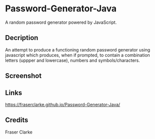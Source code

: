 # Password-Generator-Java
A random password generator powered by JavaScript.

## Decription

An attempt to produce a functioning random password generator using javascript which produces, when if prompted, to contain a combination letters (uppper and lowercase), numbers and symbols/characters.


## Screenshot



## Links


https://fraserclarke.github.io/Password-Generator-Java/


## Credits

Fraser Clarke
